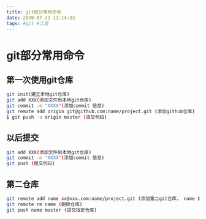 ```yaml
---
title: git部分常用命令
date: 2020-07-21 11:14:33
tags: #git #工具
---
```

# git部分常用命令

## 第一次使用git仓库
```sh
git init(建立本地git仓库)
git add XXX(添加文件到本地git仓库)
git commit -m "XXXX"(添加commit 信息)
git remote add origin git@github.com:name/project.git (添加github仓库)
$ git push -u origin master (提交代码)
```
## 以后提交
```sh
git add XXX(添加文件到本地git仓库)
git commit -m "XXXX"(添加commit 信息)
git push (提交代码)
```
## 第二仓库
```sh
git remote add name xx@xxx.com:name/project.git (添加第二git仓库， name 自定义)
git remote rm name (删除仓库)
git push name master (提交指定仓库)
```
